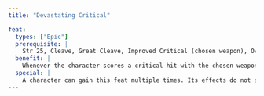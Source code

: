 ```yaml
---
title: "Devastating Critical"

feat:
  types: ["Epic"]
  prerequisite: |
    Str 25, Cleave, Great Cleave, Improved Critical (chosen weapon), Overwhelming Critical (chosen weapon), Power Attack, Weapon Focus (chosen weapon).
  benefit: |
    Whenever the character scores a critical hit with the chosen weapon, the target must make a Fortitude save (DC 10 + &#189; character level + character's Strength modifier) or die instantly. (Creatures immune to critical hits can't be affected by this feat.)
  special: |
    A character can gain this feat multiple times. Its effects do not stack. Each time a character takes the feat, it applies to a different type of weapon.
---
```

